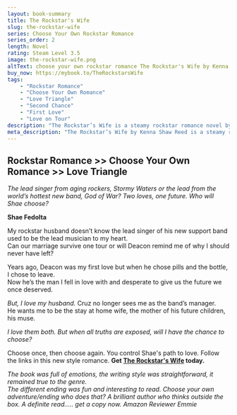 ```yaml
---
layout: book-summary
title: The Rockstar's Wife
slug: the-rockstar-wife
series: Choose Your Own Rockstar Romance
series_order: 2
length: Novel
rating: Steam Level 3.5
image: the-rockstar-wife.png
altText: choose your own rockstar romance The Rockstar's Wife by Kenna Shaw Reed choose second chance with first love or happily ever after with her rockstar husband
buy_now: https://mybook.to/TheRockstarsWife
tags:
    - "Rockstar Romance"
    - "Choose Your Own Romance"
    - "Love Triangle"
    - "Second Chance"
    - "First Love"
    - "Love on Tour"
description: "The Rockstar’s Wife is a steamy rockstar romance novel by Kenna Shaw Reed with a twist—you choose Shae’s path to love. Torn between her rockstar husband and her first love, Shae must decide whether to fight for her marriage or rekindle a second chance romance. An emotional, interactive love triangle story where you control the ending."
meta_description: "The Rockstar’s Wife by Kenna Shaw Reed is a steamy rockstar romance novel with a love triangle and second chance twist. Choose Shae’s path to love in this interactive romance."
---
```


## Rockstar Romance >> Choose Your Own Romance >> Love Triangle

_The lead singer from aging rockers, Stormy Waters or the lead from the world’s hottest new band, God of War? Two loves, one future. Who will Shae choose?_

**Shae Fedolta**

My rockstar husband doesn’t know the lead singer of his new support band used to be the lead musician to my heart.  
Can our marriage survive one tour or will Deacon remind me of why I should never have left?

Years ago, Deacon was my first love but when he chose pills and the bottle, I chose to leave.  
Now he’s the man I fell in love with and desperate to give us the future we once deserved.

_But, I love my husband._
Cruz no longer sees me as the band’s manager.  
He wants me to be the stay at home wife, the mother of his future children, his muse.

_I love them both. But when all truths are exposed, will I have the chance to choose?_


Choose once, then choose again. You control Shae's path to love. Follow the links in this new style romance. **Get [The Rockstar's Wife](https://mybook.to/TheRockstarsWife "The Rockstar's Wife") today.**

_The book was full of emotions, the writing style was straightforward, it remained true to the genre._  
_The different ending was fun and interesting to read. Choose your own adventure/ending who does that? A brilliant author who thinks outside the box. A definite read..... get a copy now. Amazon Reviewer Emmie_